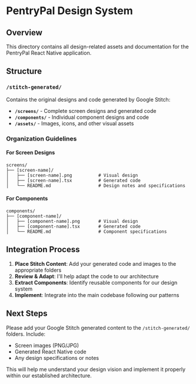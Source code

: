 # PentryPal Design System

## Overview

This directory contains all design-related assets and documentation for the PentryPal React Native application.

## Structure

### `/stitch-generated/`
Contains the original designs and code generated by Google Stitch:

- **`/screens/`** - Complete screen designs and generated code
- **`/components/`** - Individual component designs and code
- **`/assets/`** - Images, icons, and other visual assets

### Organization Guidelines

#### For Screen Designs
```
screens/
├── [screen-name]/
│   ├── [screen-name].png          # Visual design
│   ├── [screen-name].tsx          # Generated code
│   └── README.md                  # Design notes and specifications
```

#### For Components
```
components/
├── [component-name]/
│   ├── [component-name].png       # Visual design
│   ├── [component-name].tsx       # Generated code
│   └── README.md                  # Component specifications
```

## Integration Process

1. **Place Stitch Content**: Add your generated code and images to the appropriate folders
2. **Review & Adapt**: I'll help adapt the code to our architecture
3. **Extract Components**: Identify reusable components for our design system
4. **Implement**: Integrate into the main codebase following our patterns

## Next Steps

Please add your Google Stitch generated content to the `/stitch-generated/` folders. Include:

- Screen images (PNG/JPG)
- Generated React Native code
- Any design specifications or notes

This will help me understand your design vision and implement it properly within our established architecture.